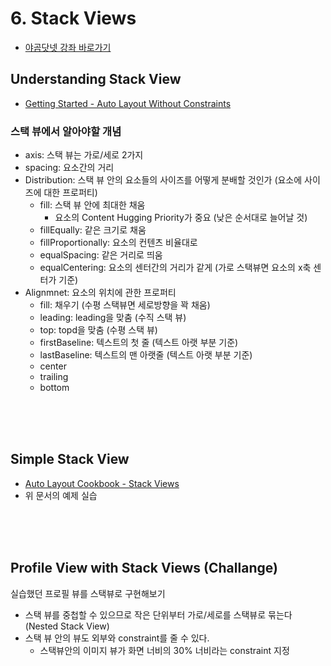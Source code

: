 # 6. Stack Views

- [야곰닷넷 강좌 바로가기](https://yagom.net/courses/autolayout/lessons/simple-constraints/)


## Understanding Stack View

- [Getting Started - Auto Layout Without Constraints](https://developer.apple.com/library/archive/documentation/UserExperience/Conceptual/AutolayoutPG/AutoLayoutWithoutConstraints.html#//apple_ref/doc/uid/TP40010853-CH8-SW1)

### 스택 뷰에서 알아야할 개념

- axis: 스택 뷰는 가로/세로 2가지
- spacing: 요소간의 거리
- Distribution: 스택 뷰 안의 요소들의 사이즈를 어떻게 분배할 것인가 (요소에 사이즈에 대한 프로퍼티)
    - fill: 스택 뷰 안에 최대한 채움
        - 요소의 Content Hugging Priority가 중요 (낮은 순서대로 늘어날 것)
    - fillEqually: 같은 크기로 채움
    - fillProportionally: 요소의 컨텐츠 비율대로
    - equalSpacing: 같은 거리로 띄움
    - equalCentering: 요소의 센터간의 거리가 같게 (가로 스택뷰면 요소의 x축 센터가 기준)
- Alignmnet: 요소의 위치에 관한 프로퍼티
    - fill: 채우기 (수평 스택뷰면 세로방향을 꽉 채움)
    - leading: leading을 맞춤 (수직 스택 뷰)
    - top: topd을 맞춤 (수평 스택 뷰)
    - firstBaseline: 텍스트의 첫 줄 (텍스트 아랫 부분 기준)
    - lastBaseline: 텍스트의 맨 아랫줄 (텍스트 아랫 부분 기준)
    - center
    - trailing
    - bottom

<br/><br/><br/>



## Simple Stack View

- [Auto Layout Cookbook - Stack Views](https://developer.apple.com/library/archive/documentation/UserExperience/Conceptual/AutolayoutPG/LayoutUsingStackViews.html#//apple_ref/doc/uid/TP40010853-CH11-SW1)
- 위 문서의 예제 실습

<br/><br/><br/>



## Profile View with Stack Views (Challange)

실습했던 프로필 뷰를 스택뷰로 구현해보기
- 스택 뷰를 중첩할 수 있으므로 작은 단위부터 가로/세로를 스택뷰로 묶는다 (Nested Stack View)
- 스택 뷰 안의 뷰도 외부와 constraint를 줄 수 있다.
    - 스택뷰안의 이미지 뷰가 화면 너비의 30% 너비라는 constraint 지정
